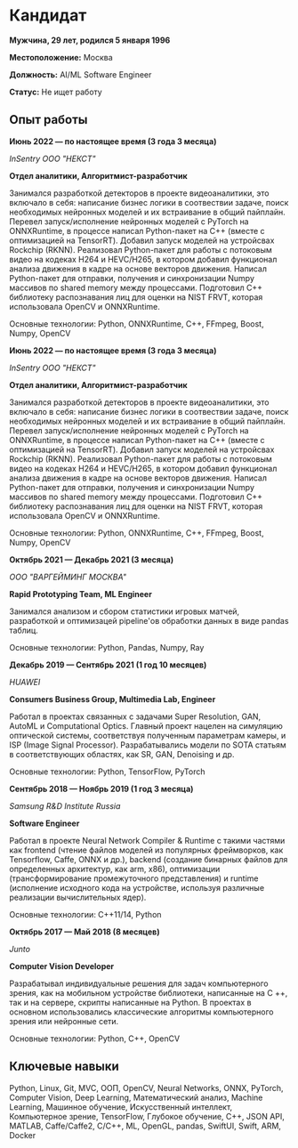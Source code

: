 # Кандидат

**Мужчина, 29 лет, родился 5 января 1996**

**Местоположение:** Москва

**Должность:** AI/ML Software Engineer

**Статус:** Не ищет работу

## Опыт работы

**Июнь 2022 — по настоящее время (3 года 3 месяца)**

*InSentry ООО "НЕКСТ"*

**Отдел аналитики, Алгоритмист-разработчик**

Занимался разработкой детекторов в проекте видеоаналитики, это включало в себя: написание бизнес логики в соотвествии задаче, поиск необходимых нейронных моделей и их встраивание в общий пайплайн.
Перевел запуск/исполнение нейронных моделей с PyTorch на ONNXRuntime, в процессе написал Python-пакет на С++ (вместе с оптимизацией на TensorRT). Добавил запуск моделей на устройсвах  Rockchip (RKNN).
Реализовал Python-пакет для работы с потоковым видео на кодеках H264 и HEVC/H265, в котором добавил функционал анализа движения в кадре на основе векторов движения.
Написал Python-пакет для отправки, получения и синхронизации Numpy массивов по shared memory между процессами.
Подготовил С++ библиотеку распознавания лиц для оценки на NIST FRVT, которая использовала OpenCV и ONNXRuntime.

Основные технологии: Python, ONNXRuntime, С++, FFmpeg, Boost, Numpy, OpenCV

**Июнь 2022 — по настоящее время (3 года 3 месяца)**

*InSentry ООО "НЕКСТ"*

**Отдел аналитики, Алгоритмист-разработчик**

Занимался разработкой детекторов в проекте видеоаналитики, это включало в себя: написание бизнес логики в соотвествии задаче, поиск необходимых нейронных моделей и их встраивание в общий пайплайн.
Перевел запуск/исполнение нейронных моделей с PyTorch на ONNXRuntime, в процессе написал Python-пакет на С++ (вместе с оптимизацией на TensorRT). Добавил запуск моделей на устройсвах  Rockchip (RKNN).
Реализовал Python-пакет для работы с потоковым видео на кодеках H264 и HEVC/H265, в котором добавил функционал анализа движения в кадре на основе векторов движения.
Написал Python-пакет для отправки, получения и синхронизации Numpy массивов по shared memory между процессами.
Подготовил С++ библиотеку распознавания лиц для оценки на NIST FRVT, которая использовала OpenCV и ONNXRuntime.

Основные технологии: Python, ONNXRuntime, С++, FFmpeg, Boost, Numpy, OpenCV

**Октябрь 2021 — Декабрь 2021 (3 месяца)**

*ООО "ВАРГЕЙМИНГ МОСКВА"*

**Rapid Prototyping Team, ML Engineer**

Занимался анализом и сбором статистики игровых матчей, разработкой и оптимизацей pipeline'ов обработки данных в виде pandas таблиц.

Основные технологии: Python, Pandas, Numpy, Ray

**Декабрь 2019 — Сентябрь 2021 (1 год 10 месяцев)**

*HUAWEI*

**Consumers Business Group, Multimedia Lab, Engineer**

Работал в проектах связанных с задачами Super Resolution, GAN, AutoML и Computational Optics. Главный проект нацелен на симуляцию оптической системы, соответствуя полученным параметрам камеры, и ISP (Image Signal Processor). Разрабатывались модели по SOTA статьям в соответствующих областях, как SR, GAN, Denoising и др.

Основные технологии: Python, TensorFlow, PyTorch

**Сентябрь 2018 — Ноябрь 2019 (1 год 3 месяца)**

*Samsung R&D Institute Russia*

**Software Engineer**

Работал в проекте Neural Network Compiler & Runtime с такими частями как frontend (чтение файлов моделей из популярных фреймворков, как Tensorflow, Caffe, ONNX и др.), backend (создание бинарных файлов для определенных архитектур, как arm, x86), оптимизации (трансформирование промежуточного представления) и runtime (исполнение исходного кода на устройстве, используя различные реализации вычислительных ядер).

Основные технологии: С++11/14, Python

**Октябрь 2017 — Май 2018 (8 месяцев)**

*Junto*

**Computer Vision Developer**

Разрабатывал индивидуальные решения для задач компьютерного зрения, как на мобильном устройстве библиотеки, написанные на C ++, так и на сервере, скрипты написанные на Python. В проектах в основном использовались классические алгоритмы компьютерного зрения или нейронные сети.

Основные технологии: Python, C++, OpenCV

## Ключевые навыки

Python, Linux, Git, MVC, ООП, OpenCV, Neural Networks, ONNX, PyTorch, Computer Vision, Deep Learning, Математический анализ, Machine Learning, Машинное обучение, Искусственный интеллект, Компьютерное зрение, TensorFlow, Глубокое обучение, C++, JSON API, MATLAB, Caffe/Caffe2, C/C++, ML, OpenGL, pandas, SwiftUI, Swift, ARM, Docker
